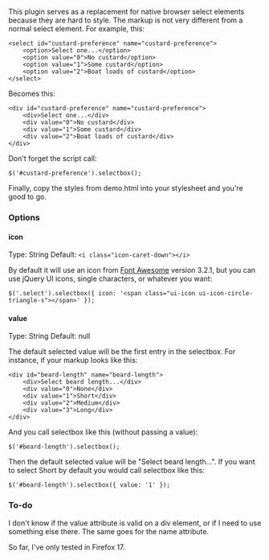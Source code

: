 This plugin serves as a replacement for native browser select elements because they are hard to style. The markup is not very different from a normal select element. For example, this:

    <select id="custard-preference" name="custard-preference">
        <option>Select one...</option>
        <option value="0">No custard</option>
        <option value="1">Some custard</option>
        <option value="2">Boat loads of custard</option>
    </select>

Becomes this:

    <div id="custard-preference" name="custard-preference">
        <div>Select one...</div>
        <div value="0">No custard</div>
        <div value="1">Some custard</div>
        <div value="2">Boat loads of custard</div>
    </div>

Don't forget the script call:

    $('#custard-preference').selectbox();

Finally, copy the styles from demo.html into your stylesheet and you're good to go.

### Options

#### icon
Type: String
Default: `<i class="icon-caret-down"></i>`

By default it will use an icon from [Font Awesome](http://fontawesome.io/) version 3.2.1, but you can use jQuery UI icons, single characters, or whatever you want:

    $('.select').selectbox({ icon: '<span class="ui-icon ui-icon-circle-triangle-s"></span>' });

#### value
Type: String
Default: null

The default selected value will be the first entry in the selectbox. For instance, if your markup looks like this:

    <div id="beard-length" name="beard-length">
        <div>Select beard length...</div>
        <div value="0">None</div>
        <div value="1">Short</div>
        <div value="2">Medium</div>
        <div value="3">Long</div>
    </div>

And you call selectbox like this (without passing a value):

    $('#beard-length').selectbox();

Then the default selected value will be "Select beard length...". If you want to select Short by default you would call selectbox like this:

    $('#beard-length').selectbox({ value: '1' });

### To-do

I don't know if the value attribute is valid on a div element, or if I need to use something else there. The same goes for the name attribute.

So far, I've only tested in Firefox 17.